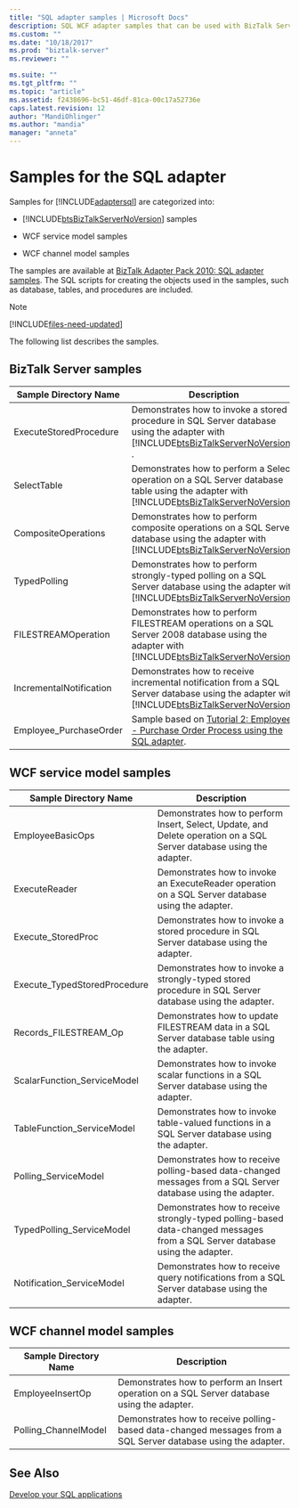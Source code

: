 ```yaml
---
title: "SQL adapter samples | Microsoft Docs"
description: SQL WCF adapter samples that can be used with BizTalk Server, WCF service model, and WCF channel model 
ms.custom: ""
ms.date: "10/18/2017"
ms.prod: "biztalk-server"
ms.reviewer: ""

ms.suite: ""
ms.tgt_pltfrm: ""
ms.topic: "article"
ms.assetid: f2438696-bc51-46df-81ca-00c17a52736e
caps.latest.revision: 12
author: "MandiOhlinger"
ms.author: "mandia"
manager: "anneta"
---
```

# Samples for the SQL adapter

Samples for [!INCLUDE[adaptersql](../../includes/adaptersql-md.md)] are categorized into:  
  
- [!INCLUDE[btsBizTalkServerNoVersion](../../includes/btsbiztalkservernoversion-md.md)] samples  
  
- WCF service model samples  
  
- WCF channel model samples  
  
The samples are available at [BizTalk Adapter Pack 2010: SQL adapter samples](https://www.microsoft.com/download/details.aspx?id=22455). The SQL scripts for creating the objects used in the samples, such as database, tables, and procedures are included. 

> [!NOTE]
> [!INCLUDE[files-need-updated](../../includes/files-need-updated.md)]
  
The following list describes the samples.
  
## BizTalk Server samples  
  
|  Sample Directory Name  |                                                                                          Description                                                                                          |
|-------------------------|-----------------------------------------------------------------------------------------------------------------------------------------------------------------------------------------------|
| ExecuteStoredProcedure  |      Demonstrates how to invoke a stored procedure in SQL Server database using the adapter with [!INCLUDE[btsBizTalkServerNoVersion](../../includes/btsbiztalkservernoversion-md.md)] .      |
|       SelectTable       |  Demonstrates how to perform a Select operation on a SQL Server database table using the adapter with [!INCLUDE[btsBizTalkServerNoVersion](../../includes/btsbiztalkservernoversion-md.md)].  |
|   CompositeOperations   |    Demonstrates how to perform composite operations on a SQL Server database using the adapter with [!INCLUDE[btsBizTalkServerNoVersion](../../includes/btsbiztalkservernoversion-md.md)].    |
|      TypedPolling       |   Demonstrates how to perform strongly-typed polling on a SQL Server database using the adapter with [!INCLUDE[btsBizTalkServerNoVersion](../../includes/btsbiztalkservernoversion-md.md)].   |
|   FILESTREAMOperation   | Demonstrates how to perform FILESTREAM operations on a SQL Server 2008 database using the adapter with [!INCLUDE[btsBizTalkServerNoVersion](../../includes/btsbiztalkservernoversion-md.md)]. |
| IncrementalNotification | Demonstrates how to receive incremental notification from a SQL Server database using the adapter with [!INCLUDE[btsBizTalkServerNoVersion](../../includes/btsbiztalkservernoversion-md.md)]. |
| Employee_PurchaseOrder  |                  Sample based on [Tutorial 2: Employee - Purchase Order Process using the SQL adapter](tutorial-2-employee-purchase-order-process-using-the-sql-adapter.md).                  |
  
## WCF service model samples   
  
|Sample Directory Name|Description|  
|---------------------------|-----------------|  
|EmployeeBasicOps|Demonstrates how to perform Insert, Select, Update, and Delete operation on a SQL Server database using the adapter.|  
|ExecuteReader|Demonstrates how to invoke an ExecuteReader operation on a SQL Server database using the adapter.|  
|Execute_StoredProc|Demonstrates how to invoke a stored procedure in SQL Server database using the adapter.|  
|Execute_TypedStoredProcedure|Demonstrates how to invoke a strongly-typed stored procedure in SQL Server database using the adapter.|  
|Records_FILESTREAM_Op|Demonstrates how to update FILESTREAM data in a SQL Server database table using the adapter.|  
|ScalarFunction_ServiceModel|Demonstrates how to invoke scalar functions in a SQL Server database using the adapter.|  
|TableFunction_ServiceModel|Demonstrates how to invoke table-valued functions in a SQL Server database using the adapter.|  
|Polling_ServiceModel|Demonstrates how to receive polling-based data-changed messages from a SQL Server database using the adapter.|  
|TypedPolling_ServiceModel|Demonstrates how to receive strongly-typed polling-based data-changed messages from a SQL Server database using the adapter.|  
|Notification_ServiceModel|Demonstrates how to receive query notifications from a SQL Server database using the adapter.|  
  
## WCF channel model samples 
  
|Sample Directory Name|Description|  
|---------------------------|-----------------|  
|EmployeeInsertOp|Demonstrates how to perform an Insert operation on a SQL Server database using the adapter.|  
|Polling_ChannelModel|Demonstrates how to receive polling-based data-changed messages from a SQL Server database using the adapter.|  
  
## See Also  
[Develop your SQL applications](develop-your-sql-applications.md)